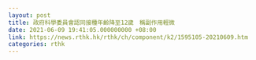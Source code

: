 ```yaml
---
layout: post
title: 政府科學委員會認同接種年齡降至12歲　稱副作用輕微
date: 2021-06-09 19:41:05.000000000 +08:00
link: https://news.rthk.hk/rthk/ch/component/k2/1595105-20210609.htm
categories: rthk
---
```



